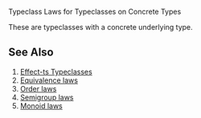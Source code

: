  Typeclass Laws for Typeclasses on Concrete Types

These are typeclasses with a concrete underlying type.

## See Also

1. [Effect-ts Typeclasses](https://github.com/Effect-TS/effect/tree/main/packages/typeclass#concrete-types)
2. [Equivalence laws](https://en.wikipedia.org/wiki/Equality_(mathematics)#Basic_properties)
3. [Order laws](https://en.wikipedia.org/wiki/Total_order)
4. [Semigroup laws](https://en.wikipedia.org/wiki/Semigroup#Definition)
5. [Monoid laws](https://en.wikipedia.org/wiki/Monoid#Definition)
